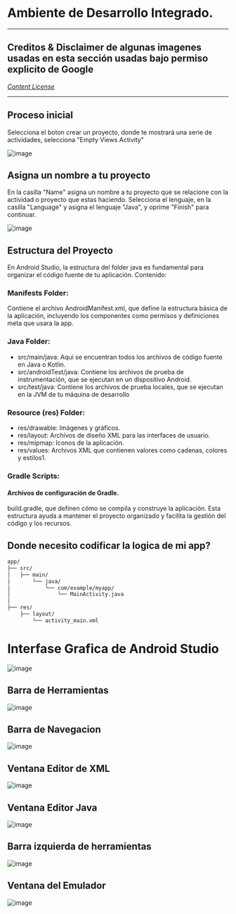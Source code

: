 # Ambiente de Desarrollo Integrado.

____

## Creditos & Disclaimer de algunas imagenes usadas en esta sección usadas bajo permiso explicito de Google 

[*Content License*](https://developer.android.com/license)

___
## Proceso inicial

Selecciona el boton crear un proyecto, donde te mostrará una serie de actividades, selecciona "Empty Views Activity"

![image](https://github.com/user-attachments/assets/9d604a91-7fad-4ec8-bbd5-f858ca2f132d)

## Asigna un nombre a tu proyecto

En la casilla "Name" asigna un nombre a tu proyecto que se relacione con la actividad o proyecto que estas haciendo. Selecciona el lenguaje, en la casilla "Language" y asigna el lenguaje "Java", y oprime "Finish" para continuar.

![image](https://github.com/user-attachments/assets/b195795f-70fe-42d9-a95c-37864a1e4e81)


## Estructura del Proyecto

En Android Studio, la estructura del folder java es fundamental para organizar el código fuente de tu aplicación. Contenido:

### Manifests Folder:

Contiene el archivo AndroidManifest.xml, que define la estructura básica de la aplicación, incluyendo los componentes como permisos y definiciones meta que usara la app.

### Java Folder:

* src/main/java: Aquí se encuentran todos los archivos de código fuente en Java o Kotlin.
* src/androidTest/java: Contiene los archivos de prueba de instrumentación, que se ejecutan en un dispositivo Android.
* src/test/java: Contiene los archivos de prueba locales, que se ejecutan en la JVM de tu máquina de desarrollo

### Resource (res) Folder:

* res/drawable: Imágenes y gráficos.
* res/layout: Archivos de diseño XML para las interfaces de usuario.
* res/mipmap: Iconos de la aplicación.
* res/values: Archivos XML que contienen valores como cadenas, colores y estilos1.

### Gradle Scripts:

#### Archivos de configuración de Gradle. 

build.gradle, que definen cómo se compila y construye la aplicación. Esta estructura ayuda a mantener el proyecto organizado y facilita la gestión del código y los recursos.

## Donde necesito codificar la logica de mi app?


```bash
app/
├── src/
│   ├── main/
│       └── java/
│           └── com/example/myapp/
│               └── MainActivity.java
│
├── res/
    ├── layout/
        └── activity_main.xml
```


# Interfase Grafica de Android Studio

![image](https://github.com/user-attachments/assets/1564bcc0-36af-4c6c-ba0a-b6b9aee62c77)

## Barra de Herramientas

![image](https://github.com/user-attachments/assets/e6d98d0a-374c-43a6-9052-768a2355c043)

## Barra de Navegacion

![image](https://github.com/user-attachments/assets/b8e6e8f6-dcc5-4532-8eec-0692c4d3c16f)

## Ventana Editor de XML

![image](https://github.com/user-attachments/assets/4d137f78-f7bb-44ad-981b-1153002a8ebd)

## Ventana Editor Java

![image](https://github.com/user-attachments/assets/4b3f29e0-dc21-42d6-8644-ed8dc2c172a2)

## Barra izquierda de herramientas 

![image](https://github.com/user-attachments/assets/e2775c8c-ed6d-434f-ade6-68f9a112a401)

## Ventana del Emulador

![image](https://github.com/user-attachments/assets/857ee838-b46b-4dc9-b9e9-ab5cb5a0ce45)
